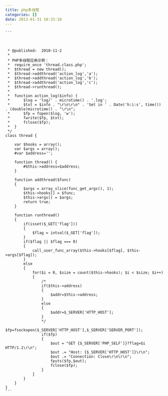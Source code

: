 ```yaml
---
title: php多线程
categories: []
date: 2013-01-31 10:33:10
---
```


<code>```
<?php
error_reporting(E_ALL & ~E_NOTICE);
/**
 * @title:		PHP多线程类(Thread)
 * @version:	1.0
 * @author:		phper.org.cn < web@phper.org.cn >
 * @published:	2010-11-2
 * 
 * PHP多线程应用示例：
 *  require_once 'thread.class.php';
 *  $thread = new thread();
 *  $thread->addthread('action_log','a');
 *  $thread->addthread('action_log','b');
 *  $thread->addthread('action_log','c');
 *  $thread->runthread();
 *  
 *  function action_log($info) {
 *  	$log = 'log/' . microtime() . '.log';
 *  	$txt = $info . "\r\n\r\n" . 'Set in ' . Date('h:i:s', time()) . (double)microtime() . "\r\n";
 *  	$fp = fopen($log, 'w');
 *  	fwrite($fp, $txt);
 *  	fclose($fp);
 *  }
 */
class thread {
	
    var $hooks = array();
    var $args = array();
    #var $address='';

    function thread() {
		#$this->address=$address;
    }
    
    function addthread($func)
    {
    	$args = array_slice(func_get_args(), 1);
    	$this->hooks[] = $func;
		$this->args[] = $args;
		return true;
    }
    
    function runthread()
    {
    	if(isset($_GET['flag']))
    	{
    		$flag = intval($_GET['flag']);
    	}
    	if($flag || $flag === 0)
		{
			call_user_func_array($this->hooks[$flag], $this->args[$flag]);
		}
    	else 
    	{
        	for($i = 0, $size = count($this->hooks); $i < $size; $i++)
        	{
				/*
				if($this->address)
				{
					$addr=$this->address;
				}
				else
				{
					$addr=$_SERVER['HTTP_HOST'];
				}
				*/
        		$fp=fsockopen($_SERVER['HTTP_HOST'],$_SERVER['SERVER_PORT']);
				if($fp)
        		{
        			$out = "GET {$_SERVER['PHP_SELF']}?flag=$i HTTP/1.1\r\n";
        			$out .= "Host: {$_SERVER['HTTP_HOST']}\r\n";
        			$out .= "Connection: Close\r\n\r\n";
					fputs($fp,$out);
	                fclose($fp);
        		}
        	}
    	}
    }
}
```
</code>
